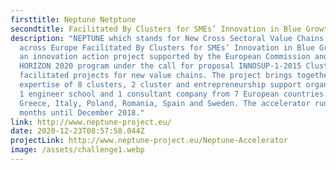 ```yaml
---
firsttitle: Neptune Netptune
secondtitle: Facilitated By Clusters for SMEs’ Innovation in Blue Growth
description: "NEPTUNE which stands for New Cross Sectoral Value Chains Creation
  across Europe Facilitated By Clusters for SMEs’ Innovation in Blue Growth,  is
  an innovation action project supported by the European Commission and its
  HORIZON 2020 program under the call for proposal INNOSUP-1-2015 Cluster
  facilitated projects for new value chains. The project brings together the
  expertise of 8 clusters, 2 cluster and entrepreneurship support organizations,
  1 engineer school and 1 consultant company from 7 European countries: France,
  Greece, Italy, Poland, Romania, Spain and Sweden. The accelerator runs for 30
  months until December 2018."
link: http://www.neptune-project.eu/
date: 2020-12-23T08:57:58.044Z
projectLink: http://www.neptune-project.eu/Neptune-Accelerator
image: /assets/challenge1.webp
---
```

